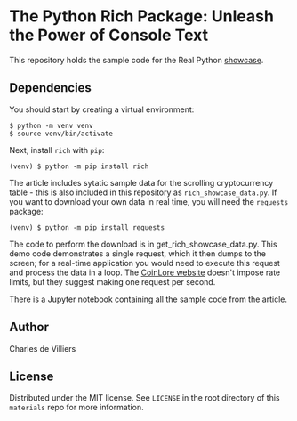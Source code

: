 # The Python Rich Package: Unleash the Power of Console Text

This repository holds the sample code for the Real Python [showcase](https://realpython.com/exploring-python-rich-package).

## Dependencies

You should start by creating a virtual environment:

```console
$ python -m venv venv
$ source venv/bin/activate
```
Next, install `rich` with `pip`:

```console
(venv) $ python -m pip install rich
```
The article includes sytatic sample data for the scrolling cryptocurrency table - this is also included in this repository as `rich_showcase_data.py`. 
If you want to download your own data in real time, you will need the `requests` package:

```console
(venv) $ python -m pip install requests
```
The code to perform the download is in get_rich_showcase_data.py. This demo code demonstrates a single request, which it then dumps to the screen; for a real-time application you would need to execute this request and process the data in a loop. The [CoinLore website](https://www.coinlore.com/cryptocurrency-data-api) doesn't impose rate limits, but they suggest making one request per second.

There is a Jupyter notebook containing all the sample code from the article.

## Author

Charles de Villiers

## License
Distributed under the MIT license. See `LICENSE` in the root directory of this `materials` repo for more information.
